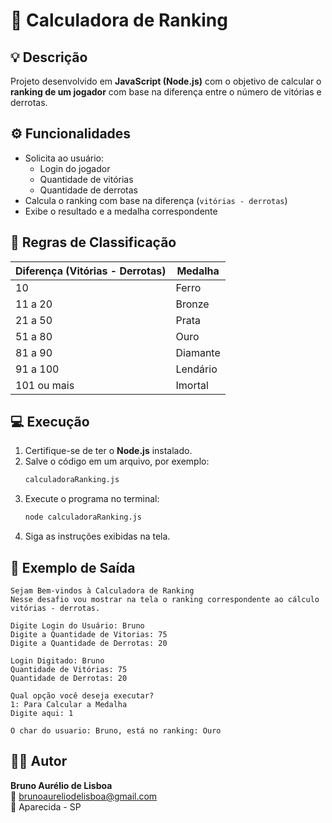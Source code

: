 # 🏅 Calculadora de Ranking

## 💡 Descrição
Projeto desenvolvido em **JavaScript (Node.js)** com o objetivo de calcular o **ranking de um jogador** com base na diferença entre o número de vitórias e derrotas.

## ⚙️ Funcionalidades
- Solicita ao usuário:
  - Login do jogador  
  - Quantidade de vitórias  
  - Quantidade de derrotas  
- Calcula o ranking com base na diferença (`vitórias - derrotas`)
- Exibe o resultado e a medalha correspondente

## 🧮 Regras de Classificação
| Diferença (Vitórias - Derrotas) | Medalha     |
|----------------------------------|--------------|
| 10                               | Ferro        |
| 11 a 20                          | Bronze       |
| 21 a 50                          | Prata        |
| 51 a 80                          | Ouro         |
| 81 a 90                          | Diamante     |
| 91 a 100                         | Lendário     |
| 101 ou mais                      | Imortal      |

## 💻 Execução
1. Certifique-se de ter o **Node.js** instalado.  
2. Salve o código em um arquivo, por exemplo:  
   ```bash
   calculadoraRanking.js
   ```
3. Execute o programa no terminal:  
   ```bash
   node calculadoraRanking.js
   ```
4. Siga as instruções exibidas na tela.

## 🧠 Exemplo de Saída
```
Sejam Bem-vindos à Calculadora de Ranking
Nesse desafio vou mostrar na tela o ranking correspondente ao cálculo vitórias - derrotas.

Digite Login do Usuário: Bruno
Digite a Quantidade de Vitorias: 75
Digite a Quantidade de Derrotas: 20

Login Digitado: Bruno
Quantidade de Vitórias: 75
Quantidade de Derrotas: 20

Qual opção você deseja executar?
1: Para Calcular a Medalha
Digite aqui: 1

O char do usuario: Bruno, está no ranking: Ouro
```

## 👨‍💻 Autor
**Bruno Aurélio de Lisboa**  
📧 brunoaureliodelisboa@gmail.com  
📍 Aparecida - SP  
